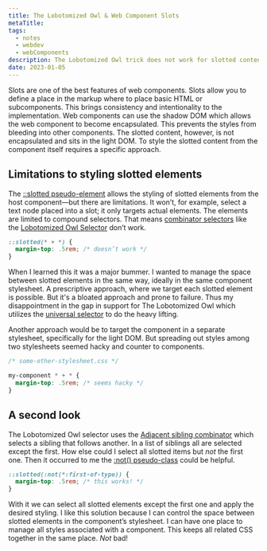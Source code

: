 ```yaml
---
title: The Lobotomized Owl & Web Component Slots
metaTitle: 
tags:
  - notes
  - webdev
  - webComponents
description: The Lobotomized Owl trick does not work for slotted content in web components. What else can be done?
date: 2023-01-05
---
```

Slots are one of the best features of web components. Slots allow you to define a place in the markup where to place basic HTML or subcomponents. This brings consistency and intentionality to the implementation. Web components can use the shadow DOM which allows the web component to become encapsulated. This prevents the styles from bleeding into other components. The slotted content, however, is not encapsulated and sits in the light DOM. To style the slotted content from the component itself requires a specific approach. 

## Limitations to styling slotted elements 
The [::slotted pseudo-element](https://developer.mozilla.org/en-US/docs/Web/CSS/::slotted) allows the styling of slotted elements from the host component—but there are limitations. It won’t, for example, select a text node placed into a slot; it only targets actual elements. The elements are limited to compound selectors. That means [combinator selectors](https://developer.mozilla.org/en-US/docs/Learn/CSS/Building_blocks/Selectors/Combinators) like the [Lobotomized Owl Selector](https://alistapart.com/article/axiomatic-css-and-lobotomized-owls/) don’t work. 

```css
::slotted(* + *) {
  margin-top: .5rem; /* doesn’t work */
}
```

When I learned this it was a major bummer. I wanted to manage the space between slotted elements in the same way, ideally in the same component stylesheet. A prescriptive approach, where we target each slotted element is possible. But it's a bloated approach and prone to failure. Thus my disappointment in the gap in support for The Lobotomized Owl which utilizes the [universal selector](https://developer.mozilla.org/en-US/docs/Web/CSS/Universal_selectors) to do the heavy lifting. 

Another approach would be to target the component in a separate stylesheet, specifically for the light DOM. But spreading out styles among two stylesheets seemed hacky and counter to components. 

```css
/* some-other-stylesheet.css */

my-component * + * {
  margin-top: .5rem; /* seems hacky */
}
```

## A second look 
The Lobotomized Owl selector uses the [Adjacent sibling combinator](https://developer.mozilla.org/en-US/docs/Web/CSS/Adjacent_sibling_combinator) which selects a sibling that follows another. In a list of siblings all are selected except the first. How else could I select all slotted items but *not* the first one. Then it occurred to me the [:not() pseudo-class](https://developer.mozilla.org/en-US/docs/Web/CSS/:not) could be helpful. 

```css
::slotted(:not(*:first-of-type)) {
  margin-top: .5rem; /* this works! */
}
```

With it we can select all slotted elements except the first one and apply the desired styling. I like this solution because I can control the space between slotted elements in the component’s stylesheet. I can have one place to manage all styles associated with a component. This keeps all related CSS together in the same place. *Not* bad!